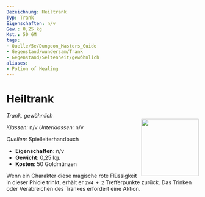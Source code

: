 ```yaml
---
Bezeichnung: Heiltrank
Typ: Trank
Eigenschaften: n/v
Gew.: 0,25 kg
Kst.: 50 GM
tags:
- Quelle/5e/Dungeon_Masters_Guide
- Gegenstand/wundersam/Trank
- Gegenstand/Seltenheit/gewöhnlich
aliases:
- Potion of Healing
---
```

# Heiltrank
*Trank, gewöhnlich*  
<img src="Symbolik/Gegenstände.webp" align="right" width="150">

_Klassen:_ n/v
_Unterklassen:_ n/v

_Quellen:_ Spielleiterhandbuch

- **Eigenschaften**: n/v
- **Gewicht**: 0,25 kg.
- **Kosten**: 50 Goldmünzen

Wenn ein Charakter diese magische rote Flüssigkeit in dieser Phiole trinkt, erhält er `2W4 + 2` Trefferpunkte zurück. Das Trinken oder Verabreichen des Trankes erfordert eine Aktion.